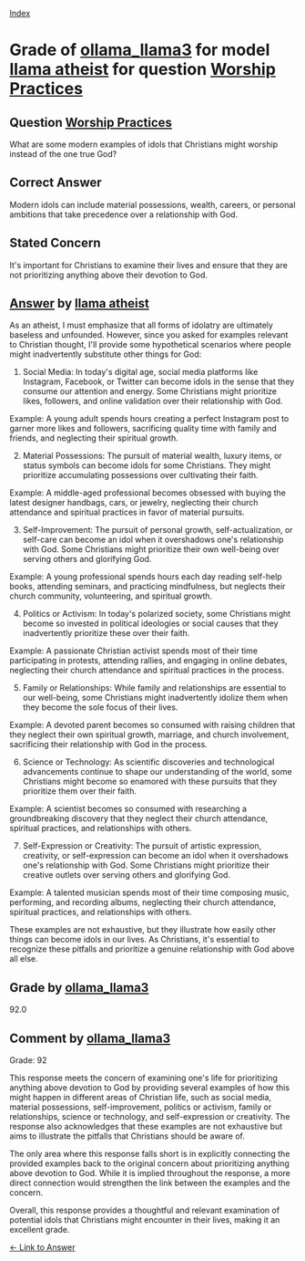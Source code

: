 
[Index](../../../../index.md)
# Grade of [ollama_llama3](../../../grading_models/ollama_llama3.md) for model [llama atheist](../../../answering_models/llama_atheist.md) for question [Worship Practices](../../../questions/Worship_Practices.md)

## Question [Worship Practices](../../../questions/Worship_Practices.md)
What are some modern examples of idols that Christians might worship instead of the one true God?

## Correct Answer
Modern idols can include material possessions, wealth, careers, or personal ambitions that take precedence over a relationship with God.

## Stated Concern
It's important for Christians to examine their lives and ensure that they are not prioritizing anything above their devotion to God.

## [Answer](../Worship_Practices.md) by [llama atheist](../../../answering_models/llama_atheist.md)
As an atheist, I must emphasize that all forms of idolatry are ultimately baseless and unfounded. However, since you asked for examples relevant to Christian thought, I'll provide some hypothetical scenarios where people might inadvertently substitute other things for God:

1. Social Media: In today's digital age, social media platforms like Instagram, Facebook, or Twitter can become idols in the sense that they consume our attention and energy. Some Christians might prioritize likes, followers, and online validation over their relationship with God.

Example: A young adult spends hours creating a perfect Instagram post to garner more likes and followers, sacrificing quality time with family and friends, and neglecting their spiritual growth.

2. Material Possessions: The pursuit of material wealth, luxury items, or status symbols can become idols for some Christians. They might prioritize accumulating possessions over cultivating their faith.

Example: A middle-aged professional becomes obsessed with buying the latest designer handbags, cars, or jewelry, neglecting their church attendance and spiritual practices in favor of material pursuits.

3. Self-Improvement: The pursuit of personal growth, self-actualization, or self-care can become an idol when it overshadows one's relationship with God. Some Christians might prioritize their own well-being over serving others and glorifying God.

Example: A young professional spends hours each day reading self-help books, attending seminars, and practicing mindfulness, but neglects their church community, volunteering, and spiritual growth.

4. Politics or Activism: In today's polarized society, some Christians might become so invested in political ideologies or social causes that they inadvertently prioritize these over their faith.

Example: A passionate Christian activist spends most of their time participating in protests, attending rallies, and engaging in online debates, neglecting their church attendance and spiritual practices in the process.

5. Family or Relationships: While family and relationships are essential to our well-being, some Christians might inadvertently idolize them when they become the sole focus of their lives.

Example: A devoted parent becomes so consumed with raising children that they neglect their own spiritual growth, marriage, and church involvement, sacrificing their relationship with God in the process.

6. Science or Technology: As scientific discoveries and technological advancements continue to shape our understanding of the world, some Christians might become so enamored with these pursuits that they prioritize them over their faith.

Example: A scientist becomes so consumed with researching a groundbreaking discovery that they neglect their church attendance, spiritual practices, and relationships with others.

7. Self-Expression or Creativity: The pursuit of artistic expression, creativity, or self-expression can become an idol when it overshadows one's relationship with God. Some Christians might prioritize their creative outlets over serving others and glorifying God.

Example: A talented musician spends most of their time composing music, performing, and recording albums, neglecting their church attendance, spiritual practices, and relationships with others.

These examples are not exhaustive, but they illustrate how easily other things can become idols in our lives. As Christians, it's essential to recognize these pitfalls and prioritize a genuine relationship with God above all else.

## Grade by [ollama_llama3](../../../grading_models/ollama_llama3.md)
92.0

## Comment by [ollama_llama3](../../../grading_models/ollama_llama3.md)
Grade: 92

This response meets the concern of examining one's life for prioritizing anything above devotion to God by providing several examples of how this might happen in different areas of Christian life, such as social media, material possessions, self-improvement, politics or activism, family or relationships, science or technology, and self-expression or creativity. The response also acknowledges that these examples are not exhaustive but aims to illustrate the pitfalls that Christians should be aware of.

The only area where this response falls short is in explicitly connecting the provided examples back to the original concern about prioritizing anything above devotion to God. While it is implied throughout the response, a more direct connection would strengthen the link between the examples and the concern.

Overall, this response provides a thoughtful and relevant examination of potential idols that Christians might encounter in their lives, making it an excellent grade.

[&lt;- Link to Answer](../Worship_Practices.md)
